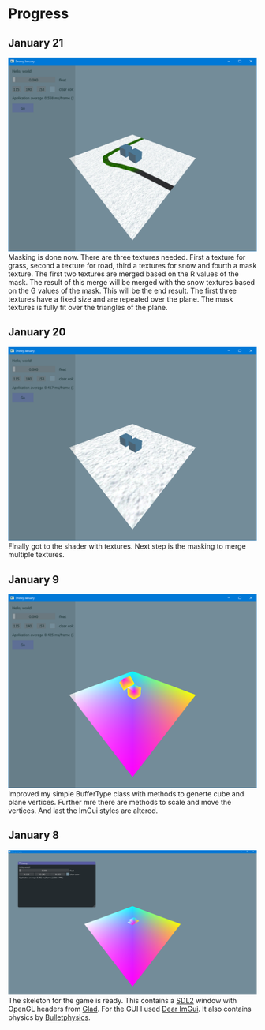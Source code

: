 # Progress

## January 21
![Screenshot 04](progress/screenshot04.png)
Masking is done now. There are three textures needed. First a texture for grass, second a texture for road, third a textures for snow and fourth a mask texture. The first two textures are merged based on the R values of the mask. The result of this merge will be merged with the snow textures based on the G values of the mask. This will be the end result. The first three textures have a fixed size and are repeated over the plane. The mask textures is fully fit over the triangles of the plane.

## January 20
![Screenshot 03](progress/screenshot03.png)
Finally got to the shader with textures. Next step is the masking to merge multiple textures.

## January 9
![Screenshot 02](progress/screenshot02.png)
Improved my simple BufferType class with methods to generte cube and plane vertices. Further mre there are methods to scale and move the vertices. And last the ImGui styles are altered.

## January 8
![Screenshot 01](progress/screenshot01.png)
The skeleton for the game is ready. This contains a [SDL2](https://www.libsdl.org/download-2.0.php) window with OpenGL headers from [Glad](https://github.com/Dav1dde/glad). For the GUI I used [Dear ImGui](https://github.com/ocornut/imgui). It also contains physics by [Bulletphysics](https://pybullet.org/wordpress/).
